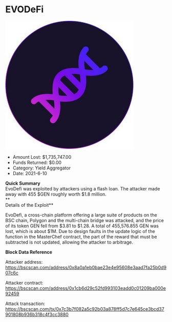 # EVODeFi
![EVODeFi](/rektimages/EVODeFi.png)
- Amount Lost: $1,735,747.00
- Funds Returned: $0.00
- Category: Yield Aggregator
- Date: 2021-6-10

**Quick Summary**  
EvoDefi was exploited by attackers using a flash loan. The attacker made away with 455 $GEN roughly worth $1.8 million.  
 **  
Details of the Exploit**

EvoDefi, a cross-chain platform offering a large suite of products on the BSC chain, Polygon and the multi-chain bridge was attacked, and the price of its token GEN fell from $3.81 to $1.28. A total of 455,576.855 GEN was lost, which is about $1M. Due to design faults in the update logic of the function in the MasterChef contract, the part of the reward that must be subtracted is not updated, allowing the attacker to arbitrage.

  


 **Block Data Reference**

  


Attacker address: https://bscscan.com/address/0x8a0a1eb0bae23e4e95608e3aad7fa25b0d907c6c

Attacker contract: https://bscscan.com/address/0x1cb6d29c52fd993103eadd0c01209ba000e92459

Attack transaction: https://bscscan.com/tx/0x7c3b7f082a5c92b03a878ff5d7c7e645ce3bcd37901808b936b318c4f3cc3880




